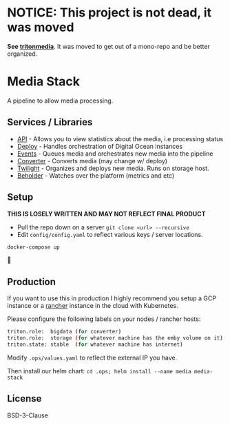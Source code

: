 # NOTICE: This project is not dead, it was moved

**See [tritonmedia](https://github.com/tritonmedia)**. It was moved to get out of a mono-repo and be better organized.


# Media Stack

A pipeline to allow media processing.


## Services / Libraries

  * [API](./api) - Allows you to view statistics about the media, i.e processing status
  * [Deploy](./deploy) - Handles orchestration of Digital Ocean instances
  * [Events](./events) - Queues media and orchestrates new media into the pipeline
  * [Converter](./converter) - Converts media (may change w/ deploy)
  * [Twilight](./twilight) - Organizes and deploys new media. Runs on storage host.
  * [Beholder](./beholder) - Watches over the platform (metrics and etc)

## Setup

**THIS IS LOSELY WRITTEN AND MAY NOT REFLECT FINAL PRODUCT**

 * Pull the repo down on a server `git clone <url> --recursive`
 * Edit `config/config.yaml` to reflect various keys / server locations.


```bash
docker-compose up
```

:tada:

## Production

If you want to use this in production I highly recommend you setup a GCP instance
or a [rancher](https://rancher.com) instance in the cloud with Kubernetes.

Please configure the following labels on your nodes / rancher hosts:

```bash
triton.role:  bigdata (for converter)
triton.role:  storage (for whatever machine has the emby volume on it)
triton.state: stable  (for whatever machine has internet)
```

Modify `.ops/values.yaml` to reflect the external IP you have.

Then install our helm chart: `cd .ops; helm install --name media media-stack`

## License

BSD-3-Clause
